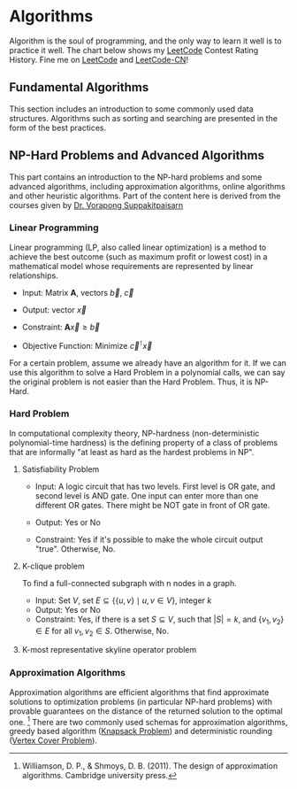 # Algorithms

Algorithm is the soul of programming, and the only way to learn it well is to practice it well. The chart below shows my [LeetCode](https://leetcode.com/lucienzhang/) Contest Rating History. Fine me on [LeetCode](https://leetcode.com/lucienzhang/) and [LeetCode-CN](https://leetcode-cn.com/u/lucien_z/)!

<LeetCode />

[comment]: # "# todo: 分三、四块，基础算法，启发式算法，np-hard问题，数学，右下角copy不float"
[comment]: # "# todo: merge sort, longest common subsequence, longest palindromic subsequence, longest palindromic substring, 正序对，逆序对，树状数组(bit)，st表，可持久化线段树，单调队列，单调栈，回溯，dp， rmq, fenwich tree，环检测， 霍夫曼树， 斐波那契堆，卡塔兰数,floyd, 洗牌算法, 马拉车，KMP，关联数组 多重关连数组，双端队列，双端优先队列，多重集，环形缓冲器，哈希数组树，稀疏矩阵，关联表，跳跃列表（跳表），松散链表异或链表，AA树，伸展树，左偏树，二项堆，R树 R*树R+树Hilbert R树，哈希树（墨克树），二元决策图，确定性非循环有限自动机，ac自动机，二分图的最大匹配、完美匹配和匈牙利算法，morris遍历, 最近公共祖先（LCA）问题(Tarjan's off-line lowest common ancestors algorithm )、双连通分量 问题, Tarjan 算法, Splay, Toptree, 欧拉通路，哈密顿回路，网络流，树分治，kd树，树链剖分，动态树，树套树, 原来repo中的算法，lcs等。https://blog.csdn.net/u012161726/article/details/100716483，数字进制转换。string四则运算, treap,红黑树、AVL、替罪羊树、Treap、伸展树,Size Balanced Tree, 持久化 trie, 差分数组(217周赛3，4题)，有向图缩点(Tarjan算法),persist segment tree, fleury算法，01背包，主席树，莫队"
[comment]: # "# todo: https://oi-wiki.org/"
[comment]: # "# todo: https://www.geeksforgeeks.org/"


<!-- typedef long long ll;

vi getSubsequenceSum(vi&nums){int nonzero=0;for(int a:nums)if(a)nonzero++;vector<int>v(1<<nonzero,0);int size=1;
	for(int a:nums){if(!a)continue;int duplicate=0;for(int i=0,j=0;i<size&&j<size;){if(v[i]+a==v[j]){duplicate++,i++,j++;}else if(v[i]+a<v[j])i++;else j++;}
		int i=size-1,j=size-1;size=size*2-duplicate;int k=size-1;while(i>=0&&j>=0){if(v[i]==v[j]+a){v[k--]=v[i--];j--;}else if(v[i]>v[j]+a)v[k--]=v[i--];
        else v[k--]=v[j--]+a;}while(j>=0)v[k--]=v[j--]+a;}v.resize(size);return v;}
template<class T>
vi getrank(vector<T>&a){int idx[a.size()];iota(idx,idx+a.size(),0);sort(idx,idx+a.size(),[&](int x,int y)->bool{return a[x]<a[y];});vi rnk(a.size());REP(i,a.size())rnk[idx[i]]=i;return rnk;}
template<class T>
vi getrank2(vector<T>&a){
	int idx[a.size()];iota(idx,idx+a.size(),0);sort(idx,idx+a.size(),[&](int x,int y)->bool{return a[x]<a[y];});vi rnk(a.size());
	for(int i=0,j,k=0;i<a.size();k++){for(j=i+1;j<a.size()&&a[idx[j]]==a[idx[i]];j++);while(i<j)rnk[idx[i++]]=k;}return rnk;}
ListNode* makelistnode(const vi&v) {if (v.empty())return nullptr;ListNode* p = new ListNode(-1);ListNode* q = p;for (int b : v) {q->next = new ListNode(b);q = q->next;}return p->next;}
vector<ListNode*> listtoarr(ListNode* p) {vector<ListNode*>v;while (p) {v.pb(p);p = p->next;}return v;}
ListNode* arrtolist(vector<ListNode*>&arr){if(arr.empty())return nullptr;REP(i,arr.size())arr[i]->next=i+1<arr.size()?arr[i+1]:nullptr;return arr[0];}
vi getnext(const string&needle){vi next(needle.size());for(int i=0,j=-1;i<needle.size();i++){if(!i)next[i]=j;else{while(j>=0&&needle[i-1]!=needle[j])j=next[j];next[i]=++j>=0&&needle[i]==needle[j]?next[j]:j;}}return next;}
vi getarm(const string&s){
	string s2="^#";for(char c:s){s2+=c;s2+="#";}s2+='$';int middle,maxright=0;vi arm(s2.size(),0);
	FOR(i,1,s2.size()-1){if(i<=maxright){int opp=middle*2-i;if(opp-arm[opp]==middle*2-maxright){
				int l=i-arm[opp],r=i+arm[opp];while(l>0&&r<s2.size()&&s2[l-1]==s2[r+1]){l--,r++;}arm[i]=r-i;if(chmax(maxright,r))middle=i;
			}else arm[i]=min(arm[opp],maxright-int(i));}
		else{int l=i,r=i;while(l>0&&r<s2.size()&&s2[l-1]==s2[r+1]){l--,r++;}arm[i]=r-i;if(chmax(maxright,r))middle=i;}}return arm;}
bool query_polindromic(vi&arm,int l,int r){return arm[l+r+2]>=r-l;}
template<class iterator>
bool isPolindromic(iterator begin,iterator end){while(begin<end)if(*begin++!=*--end)return false;return true;}
template<class T>
int getDirection(T*cur,T*next,T*query){T x1=*next-*cur;T y1=*(next+1)-*(cur+1);T x2=*query-*next;T y2=*(query+1)-*(next+1);
    T res=x1*y2-x2*y1;if(res>0)return 2;else if(res<0)return 4;res=x1*x2+y1*y2;if(res>0)return 1;else if(abs(x2)<abs(x1)||abs(y2)<abs(y1))return -1;else return 3;}
class Union{
    #define UNIONSIZE 100000
public:int find[UNIONSIZE],size[UNIONSIZE],n,group;
    Union(int _n):n(_n),group(_n){iota(find,find+n,0);fill(size,size+n,1);}
    Union(const Union&other):n(other.n),group(other.group){memcpy(find,other.find,n*sizeof(int));memcpy(size,other.size,n*sizeof(int));}
    void reset(){iota(find,find+n,0);fill(size,size+n,1);group=n;}
    int Find(int i){if(find[i]==i)return i;else return find[i]=Find(find[i]);}
    bool unite(int i,int j){if((i=Find(i))==(j=Find(j)))return false;if(i<j){find[j]=i;size[i]+=size[j];}else{find[i]=j;size[j]+=size[i];}group--;return true;}
    bool same(int i,int j){return Find(i)==Find(j);}};
template<class T=int,int type=0>
struct Heap{
    #define HEAPSIZE 100000
    typedef function<bool(const T&,const T&)> Operation;int Data[HEAPSIZE+1],Pos[HEAPSIZE+1]={0};unordered_map<T,int>M;vector<T>v;bitset<HEAPSIZE+1>pool;Operation cmp;
    Heap(Operation _cmp):cmp(_cmp){v.resize(HEAPSIZE+1);pool.set();pool.reset(0);}
    void push(const T&val){int idx,cur,parent;if(!M.count(val)){idx=pool._Find_first();pool.reset(idx);M[val]=idx;v[idx]=val;Pos[idx]=M.size();}else idx=M[val];
        for(cur=Pos[idx];parent=cur>>1;cur=parent){if(cmp(v[Data[parent]],val))Pos[Data[cur]=Data[parent]]=cur;else break;}Pos[Data[cur]=idx]=cur;}
    void sink(const T&val){if(!M.count(val))return;int idx=M[val],cur,son;for(cur=Pos[idx];(son=cur<<1)<=M.size();cur=son){if(son+1<=M.size()&&cmp(v[Data[son]],v[Data[son+1]]))son++;
            if(cmp(val,v[Data[son]]))Pos[Data[cur]=Data[son]]=cur;else break;}Pos[Data[cur]=idx]=cur;}
    void pop(){if(M.empty())return;pool.set(Data[1]);M.erase(v[Data[1]]);if(M.empty())return;T&val=v[Data[M.size()+1]];int idx=M[val],cur,son;for(cur=1;(son=cur<<1)<=M.size();cur=son){
            if(son+1<=M.size()&&cmp(v[Data[son]],v[Data[son+1]]))son++;if(cmp(val,v[Data[son]]))Pos[Data[cur]=Data[son]]=cur;else break;}Pos[Data[cur]=idx]=cur;}
    const T&top(){return v[Data[1]];}
    const size_t size(){return M.size();}};
template<class T>
struct Heap<T,0>{
    #define HEAPSIZE 100000
    typedef function<bool(int&,int&)> Operation;int Data[HEAPSIZE+1],Pos[HEAPSIZE+1]={0},Size;Operation cmp;Heap(Operation _cmp):cmp(_cmp),Size(0){}
    void push(int val){int cur,parent;if(!Pos[val])Pos[val]=++Size;for(cur=Pos[val];parent=cur>>1;cur=parent){if(cmp(Data[parent],val))Pos[Data[cur]=Data[parent]]=cur;else break;}Pos[Data[cur]=val]=cur;}
    void sink(int val){if(!Pos[val])return;int cur,son;for(cur=Pos[val];(son=cur<<1)<=Size;cur=son){if(son+1<=Size&&cmp(Data[son],Data[son+1]))son++;
            if(cmp(val,Data[son]))Pos[Data[cur]=Data[son]]=cur;else break;}Pos[Data[cur]=val]=cur;}
    void pop(){if(!Size)return;Pos[Data[1]]=0;if(!--Size)return;int val=Data[Size+1],cur,son;for(cur=1;(son=cur<<1)<=Size;cur=son){
            if(son+1<=Size&&cmp(Data[son],Data[son+1]))son++;if(cmp(val,Data[son]))Pos[Data[cur]=Data[son]]=cur;else break;}Pos[Data[cur]=val]=cur;}
    const int top(){return Data[1];}
    const size_t size(){return Size;}};
class StaticTrie {
    #define TRIESIZE 100000
    #define TRIEN 30
public:int data[TRIESIZE+1][TRIEN]={0};bitset<TRIESIZE+1>pool;
    StaticTrie(){data[0][26]=-1;data[0][27]=0;pool.set();pool.reset(0);}void clear(){memset(data,0,sizeof(data));data[0][26]=-1;pool.set();pool.reset(0);}
    int* operator[](int i){return data[i];}
    void Malloc(int&idx){idx=pool._Find_first();memset(data[idx],0,TRIEN*sizeof(int));data[idx][26]=-1;pool.reset(idx);}
    void Free(int&idx){pool.set(idx);idx=0;}
    int insert(int cur,const string&word,int i,int _signal) {int res=0;if(i==word.size()){if(data[cur][26]<0){data[cur][26]=_signal;res=1;}}else{
            if(!data[cur][word[i]-'a']){Malloc(data[cur][word[i]-'a']);}res=insert(data[cur][word[i]-'a'],word,i+1,_signal);}data[cur][27]+=res;return res;}
    void insert(const string&word,int _signal=1) {insert(0,word,0,_signal);}
    int search(const string&word) {int cur=0;for(int i=0;i<word.size();i++){if(!data[cur][word[i]-'a']){return -1;}cur=data[cur][word[i]-'a'];}return data[cur][26];}
    bool startsWith(const string&prefix) {int cur=0;for(int i=0;i<prefix.size();i++){if(!data[cur][prefix[i]-'a']){return false;}cur=data[cur][prefix[i]-'a'];}return true;}};
class BiTrie {
    #define TRIESIZE 1000000
    #define TRIEN 4
public:
    int data[TRIESIZE+1][TRIEN]={0},used;BiTrie():used(1){}void clear(){memset(data,0,sizeof(data));used=1;}
    void insert(int num){int cur=0;for(int i=31;i>=0;i--){int&next=data[cur][num>>i&1];if(!next)next=used++;cur=next;}}
    int searchMax(int num) {if(used==1)return 0;int cur=0,maxSame=0;for(int i=31;i>=0;i--){maxSame<<=1;int next=data[cur][num>>i&1];
            if(next){cur=next;maxSame++;}else cur=data[cur][!((num>>i)&1)];}return maxSame;}};
template<class T>
class SegTree{typedef function<T(T&,T&)> Operation;
    #define SEGTREEDEPTH 17
public:T data[1<<(SEGTREEDEPTH+1)]={0};int X;T default_val;Operation op;SegTree(int n,T _default_val,Operation _op):default_val(_default_val),op(_op){
        for(X=4;X<n;X<<=1);if(memcmp(data,&default_val,sizeof(default_val))){fill(data+X,data+X*2,default_val);}for(int i=X-1;i;i--){data[i]=op(data[i*2],data[i*2+1]);}}
    template<class Tlike>
    SegTree(vector<Tlike>&nums,T _default_val,Operation _op):default_val(_default_val),op(_op){for(X=4;X<nums.size();X<<=1);
        for(int i=0;i<nums.size();i++){data[X+i]=nums[i];}if(memcmp(data,&default_val,sizeof(default_val))){fill(data+X+nums.size(),data+X*2,default_val);}for(int i=X-1;i;i--){data[i]=op(data[i*2],data[i*2+1]);}}
    void set(int i,T val){data[i+=X]=val;while(i>>=1){data[i]=op(data[i*2],data[i*2+1]);}}T& operator[](int i){return data[i+X];}
    T operator()(int l,int r){l=max(l,0);r=min(r,X-1);if(l>r)return default_val;if(l==r)return data[l+X];T res=op(data[l+=X],data[r+=X]);
        while(l/2!=r/2){if(l%2==0)res=op(res,data[l+1]);if(r%2)res=op(res,data[r-1]);l>>=1;r>>=1;}return res;}
    void step(int i,T inc){for(i+=X;i;i>>=1)data[i]=op(data[i],inc);}void step_forward(T i){if(is_same<T,int>::value||is_same<T,long>::value){for(i+=X;i;i>>=1)data[i]++;}}
    void step_back(T i){if(is_same<T,int>::value||is_same<T,long>::value){for(i+=X;i;i>>=1)data[i]--;}}
    int find_nth(T n){if((is_same<T,int>::value||is_same<T,long>::value)&&n<data[1]){int i=1;while(i<X){if(data[i*2]>=n+1){i<<=1;}else{n-=data[i*2];i=(i<<1)+1;}}return i-X;}else return -1;}};
template<class T>
class LazyTree{typedef function<T(T&,T&)> Operation;struct elem{T val;T inc;bool b;elem():val(),inc(),b(false){}elem(T _val):val(_val),inc(),b(false){}elem(T _val,T _inc):val(_val),inc(_inc),b(false){}elem(T _val,T _inc,bool _b):val(_val),inc(_inc),b(_b){}};
    #define LAZYTREEDEPTH 17
    inline int size(int i){return __builtin_clz(i)+Y-31;}void inherite(int i,T inc){data[i].val+=inc;data[i].inc+=inc;data[i].b=true;}
public:elem data[1<<(LAZYTREEDEPTH+1)];int X,Y;T default_val;Operation op;
    LazyTree(int n,T _default_val,Operation _op):default_val(_default_val),op(_op){for(X=4;X<n;X<<=1);Y=__builtin_ctz(X);if(memcmp(data,&default_val,sizeof(default_val))){
            fill(data+X,data+X*2,elem(default_val));}for(int i=X-1;i;i--){data[i].val=op(data[i*2].val,data[i*2+1].val);}}
    template<class Tlike>
    LazyTree(vector<Tlike>&nums,T _default_val,Operation _op):default_val(_default_val),op(_op){for(X=4;X<nums.size();X<<=1);Y=__builtin_ctz(X);
        for(int i=0;i<nums.size();i++){data[X+i]=nums[i];}if(memcmp(data,&default_val,sizeof(default_val))){fill(data+X+nums.size(),data+X*2,default_val);}for(int i=X-1;i;i--){data[i]=elem(op(data[i*2].val,data[i*2+1].val));}}
    void set(int i,T inc){push_down(i);data[i+=X].val=inc;while(i>>=1){data[i].val=op(data[i*2].val,data[i*2+1].val);}}
    void step(int i,T inc){push_down(i);inherite(i+=X,inc);while(i>>=1){data[i].val=op(data[i*2].val,data[i*2+1].val);}}
    void step(int l,int r,T inc){if(l==r)step(l,inc);else{push_down(l);push_down(r);inherite(l+=X,inc);inherite(r+=X,inc);while((l>>1)!=(r>>1)){if(l%2==0)inherite(l+1,inc);if(r%2)inherite(r-1,inc);
        data[l>>1].val=op(data[l].val,data[l^1].val);data[r>>1].val=op(data[r].val,data[r^1].val);l>>=1;r>>=1;}while(l>>=1){data[l].val=op(data[l*2].val,data[l*2+1].val);}}}
    void push_down(int i){for(int j=Y,k=1;j;k=(i&(1<<--j))?(k<<1)+1:k<<1){if(data[k].b){inherite(k*2,data[k].inc);inherite(k*2+1,data[k].inc);data[k]=elem(data[k].val);}}}
    T& operator[](int i){push_down(i);return data[i+X].val;}
    T operator()(int l,int r){l=max(l,0);r=min(r,X-1);if(l>r)return default_val;if(l==r)return (*this)[l];push_down(l);push_down(r);T res=op(data[l+=X].val,data[r+=X].val);
        while(l/2!=r/2){if(l%2==0)res=op(res,data[l+1].val);if(r%2)res=op(res,data[r-1].val);l>>=1;r>>=1;}return res;}
    int find_nth(T n){if(n<data[1]){int i=1;while(i<X){if(data[i].b){data[i*2].inherite(data[i].inc/2);data[i*2+1].inherite(data[i].inc/2);data[i]=elem(data[i].val);}
                if(data[i*2].val>=n+1){i<<=1;}else{n-=data[i*2].val;i=(i<<1)+1;}}return i-X;}else return -1;}};
struct Fraction{
    long signal,numerator,denominator;
    void normalize(){if(denominator){if(!numerator){signal=denominator=1;}else{
            if(numerator<0){signal=-1;numerator*=-1;}if(denominator<0){signal*=-1;denominator*=-1;}
            long _gcd=__detail::__gcd(numerator,denominator);if(_gcd>1){numerator/=_gcd;denominator/=_gcd;}}}}
    Fraction():signal(1),numerator(0),denominator(1){}
    Fraction(long val):signal(val>=0?1:-1),numerator(abs(val)),denominator(1){}
    Fraction(long _numerator,long _denominator):signal(1),numerator(_numerator),denominator(_denominator){normalize();}
    Fraction(string&&str1,string&&str2):signal(1),numerator(0),denominator(0){
        int idx=0;if(!isdigit(str1[idx])&&str1[idx++]=='-')signal=-1;while(isdigit(str1[idx]))numerator=numerator*10+str1[idx++]-'0';idx=0;
        if(!isdigit(str2[idx])&&str2[idx++]=='-')signal*=-1;while(isdigit(str2[idx]))denominator=denominator*10+str2[idx++]-'0';normalize();
    }
    Fraction(string&&str):Fraction(str.substr(0,str.find('/')),str.substr(str.find('/')+1,str.size()-str.find('/')-1)){}
    Fraction operator+(const Fraction&other){return Fraction(signal*numerator*other.denominator+other.signal*other.numerator*denominator,denominator*other.denominator);}
    Fraction&operator+=(const Fraction&other){numerator=signal*numerator*other.denominator+other.signal*other.numerator*denominator;
        denominator*=other.denominator;signal=1;normalize();return *this;}
};
class tarjanBridge{
    typedef vector<vector<int>>::iterator vvii;vvii begin;vvii end;bool*isBridge;unordered_map<int,int>idmap;vector<int>DFN;vector<int>LOW;
    vector<int>*adj_point;vector<int>*adj_edge;int timestamp;
    int getid(int oldid){if(idmap.count(oldid))return idmap[oldid];else return idmap[oldid]=idmap.size();}
    int dfs(int cur,int from){DFN[cur]=LOW[cur]=timestamp++;
        for(int i=0;i<adj_edge[cur].size();i++){int point=adj_point[cur][i],edge=adj_edge[cur][i];if(edge!=from){
                if(DFN[point]>=0)LOW[cur]=min(LOW[cur],DFN[point]);else{int res=dfs(point,edge);
                    if(res>DFN[cur])isBridge[edge]=true;LOW[cur]=min(LOW[cur],res);}}}return LOW[cur];}
public:
    tarjanBridge(vvii _begin,vvii _end,bool*_isBridge):begin(_begin),end(_end),isBridge(_isBridge){
        for(auto it=begin;it<end;++it){getid((*it)[0]);getid((*it)[1]);}DFN.resize(idmap.size(),-1);LOW.resize(idmap.size(),-1);
        adj_point=new vector<int>[idmap.size()];adj_edge=new vector<int>[idmap.size()];
        for(auto it=begin;it<end;++it){int i=getid((*it)[0]),j=getid((*it)[1]);if(i!=j){adj_point[i].emplace_back(j);
                adj_edge[i].emplace_back(it-begin);adj_point[j].emplace_back(i);adj_edge[j].emplace_back(it-begin);}}}
    void findBridge(){timestamp=0;for(int i=0;i<idmap.size();i++)if(DFN[i]<0)dfs(i,-1);}
};
class tarjanCut{
    typedef vector<vector<int>>::iterator vvii;vvii begin;vvii end;bool*isCut;unordered_map<int,int>idmap;vector<int>iddict;
    vector<int>DFN;vector<int>LOW;vector<int>*adj_point;vector<int>*adj_edge;int timestamp;int size;
    int getid(int oldid){if(idmap.count(oldid))return idmap[oldid];else{int newid=idmap[oldid]=idmap.size();iddict.emplace_back(oldid);return newid;}}
    int findoldid(int newid){return iddict[newid];}
    int dfs(int cur,int from){DFN[cur]=LOW[cur]=timestamp++;
        for(int i=0;i<adj_edge[cur].size();i++){int point=adj_point[cur][i],edge=adj_edge[cur][i];
            if(edge!=from){if(DFN[point]>=0)LOW[cur]=min(LOW[cur],DFN[point]);else{int res=dfs(point,edge);
                    if(res>=DFN[cur]){if(from==-1)from--;else isCut[findoldid(cur)]=true;}LOW[cur]=min(LOW[cur],res);}}}return LOW[cur];}
public:
    tarjanCut(vvii _begin,vvii _end,bool _isCut[]):begin(_begin),end(_end),isCut(_isCut){
        for(auto it=begin;it<end;++it){getid((*it)[0]);getid((*it)[1]);}size=idmap.size();DFN.resize(size,-1);LOW.resize(size,-1);
        adj_point=new vector<int>[size];adj_edge=new vector<int>[size];for(auto it=begin;it<end;++it){
            int i=getid((*it)[0]),j=getid((*it)[1]);if(i!=j){adj_point[i].emplace_back(j);adj_edge[i].emplace_back(it-begin);
                adj_point[j].emplace_back(i);adj_edge[j].emplace_back(it-begin);}}}
    void findCut(){timestamp=0;for(int i=0;i<size;i++)if(DFN[i]<0)dfs(i,-1);}
};
class tarjanSCC{
    typedef vector<vector<int>>::iterator vvii;vvii begin;vvii end;int*color;unordered_map<int,int>idmap;vector<int>iddict;
    vector<int>DFN;vector<int>LOW;vector<int>*adj_point;vector<int>*adj_edge;int timestamp;stack<int>S;int curcolor;
    int getid(int oldid){if(idmap.count(oldid))return idmap[oldid];else{int newid=idmap[oldid]=idmap.size();
            iddict.emplace_back(oldid);return newid;}}int findoldid(int newid){return iddict[newid];}
    int dfs(int cur){DFN[cur]=LOW[cur]=timestamp++;S.push(cur);for(int i=0;i<adj_edge[cur].size();i++){
            int point=adj_point[cur][i],edge=adj_edge[cur][i];if(DFN[point]>=0){if(color[findoldid(point)]<0)LOW[cur]=min(LOW[cur],DFN[point]);}else{
                LOW[cur]=min(LOW[cur],dfs(point));}}if(LOW[cur]==DFN[cur]){while(color[findoldid(cur)]<0){color[findoldid(S.top())]=curcolor;S.pop();}curcolor++;
        }return LOW[cur];}
public:
    tarjanSCC(vvii _begin,vvii _end,int _color[]):begin(_begin),end(_end),color(_color){for(auto it=begin;it<end;++it){
            getid((*it)[0]);getid((*it)[1]);}DFN.resize(idmap.size(),-1);LOW.resize(idmap.size(),-1);adj_point=new vector<int>[idmap.size()];
        adj_edge=new vector<int>[idmap.size()];for(auto it=begin;it<end;++it){int i=getid((*it)[0]),j=getid((*it)[1]);
            if(i!=j){adj_point[i].emplace_back(j);adj_edge[i].emplace_back(it-begin);}}}void findSCC(){timestamp=0;
        curcolor=0;for(int i=0;i<idmap.size();i++){if(DFN[i]<0)dfs(i);}}};
struct SuffixArray{
    #define MAXN 100010
    string s;int n,bucketRange;int sa[MAXN],second[MAXN],bucket[MAXN],mem[MAXN],rk_mem[MAXN],rk2_mem[MAXN],height[MAXN];int *rk,*rk2;
    SuffixArray(const string&_s):s(_s),n(s.size()),bucketRange(127){cout<<"attention MAXN,string length<="<<MAXN-1<<'\n';rk=rk_mem;rk2=rk2_mem;rk[n]=rk2[n]=-1;memset(bucket,0,sizeof(bucket));
        for(int i=0;i<n;i++)bucket[rk[i]=s[i]]++;for(int i=1;i<=bucketRange;i++)bucket[i]+=bucket[i-1];for(int i=0;i<n;i++)sa[--bucket[rk[i]]]=i;
        for(int w=1;;w<<=1){int j=0;for(int i=n-w;i<n;i++)second[j++]=i;for(int i=0;i<n;i++)if(sa[i]>=w)second[j++]=sa[i]-w;memset(bucket,0,sizeof(bucket));
            for(int i=0;i<n;i++)bucket[mem[i]=rk[second[i]]]++;for(int i=1;i<=bucketRange;i++)bucket[i]+=bucket[i-1];for(int i=n-1;i>=0;i--)sa[--bucket[mem[i]]]=second[i];
            bucketRange=rk2[sa[0]]=0;for(int i=1;i<n;i++)rk2[sa[i]]=rk[sa[i]]==rk[sa[i-1]]&&rk[sa[i]+w]==rk[sa[i-1]+w]?bucketRange:++bucketRange;
            swap(rk,rk2);if(bucketRange==n-1)break;}}
    void getHeight(){memset(height,0xff,sizeof(height));for(int i=0,h=0;i<n;i++){if(h)h--;if(rk[i])while(s[i+h]==s[sa[rk[i]-1]+h])h++;height[rk[i]]=h;}}
    #undef MAXN
};



class Solution {
public:
    int maxNiceDivisors(int primeFactors) {
        if(primeFactors==1)return 1;
        else if(primeFactors==2)return 2;
        int n=primeFactors/3,m=primeFactors%3;
        if(m==1){
            return fastPower(3,n-1)*4%MOD;
        }
        else if(m==2){
            return fastPower(3,n)*2%MOD;
        }
        else{
            return fastPower(3,n);
        }
    }
}; -->

<!-- ## Array Representation of Binary Tree starting from 0

For a binary tree with `n` nodes, it can be represented by an array `T`.

1. The index of `T` is from 0 to n-1
2. The root of the tree is located at `T[0]`
3. The parent nodes are located at `T[:n//2]`
4. The leaf nodes are located at `T[n//2:]`
5. for `i < n//2`, its children are located at `T[2*i+1]` and `T[2*i+2]` (may not exist)
6. for `0 < i < n`, its parent node is located at `T[(i-1)//2]` -->

## Fundamental Algorithms

This section includes an introduction to some commonly used data structures. Algorithms such as sorting and searching are presented in the form of the best practices.

## NP-Hard Problems and Advanced Algorithms

This part contains an introduction to the NP-hard problems and some advanced algorithms, including approximation algorithms, online algorithms and other heuristic algorithms. Part of the content here is derived from the courses given by [Dr. Vorapong Suppakitpaisarn](http://www.vorapong-sup.net/)

### Linear Programming

Linear programming (LP, also called linear optimization) is a method to achieve the best outcome (such as maximum profit or lowest cost) in a mathematical model whose requirements are represented by linear relationships.

- Input: Matrix $\mathbf{A}$, vectors $\vec{b}$, $\vec{c}$

- Output: vector $\vec{x}$

- Constraint: $\mathbf{A}\vec{x} \ge \vec{b}$

- Objective Function: Minimize $\vec{c}^\intercal\vec{x}$

For a certain problem, assume we already have an algorithm for it. If we can use this algorithm to solve a Hard Problem in a polynomial calls, we can say the original problem is not easier than the Hard Problem. Thus, it is NP-Hard.

### Hard Problem

In computational complexity theory, NP-hardness (non-deterministic polynomial-time hardness) is the defining property of a class of problems that are informally "at least as hard as the hardest problems in NP".

1. Satisfiability Problem

   - Input: A logic circuit that has two levels. First level is OR gate, and second level is AND gate. One input can enter more than one different OR gates. There might be NOT gate in front of OR gate.

   - Output: Yes or No
   - Constraint: Yes if it's possible to make the whole circuit output "true". Otherwise, No.

2. K-clique problem

   To find a full-connected subgraph with n nodes in a graph.

   - Input: Set $V$, set $E\subseteq\{\{u,v\} \mid u,v \in V\}$, integer $k$
   - Output: Yes or No
   - Constraint: Yes, if there is a set $S\subseteq V$, such that $|S|=k$, and $\{v_1, v_2\} \in E$ for all $v_1,v_2 \in S$. Otherwise, No.

3. K-most representative skyline operator problem

### Approximation Algorithms

Approximation algorithms are efficient algorithms that find approximate solutions to optimization problems (in particular NP-hard problems) with provable guarantees on the distance of the returned solution to the optimal one. [^approximation] There are two commonly used schemas for approximation algorithms, greedy based algorithm ([Knapsack Problem](./knapsack.md)) and deterministic rounding ([Vertex Cover Problem](./vertex-cover.md)).

[^approximation]: Williamson, D. P., & Shmoys, D. B. (2011). The design of approximation algorithms. Cambridge university press.

[comment]: # "# todo: inapproximability, online algorithm, dominating set problem, net optimization"
[comment]: # "# todo: Heuristic Algorithms, simple Heuristic Algorithms, meta-Heuristic Algorithms, hyper-Heuristic Algorithms"
